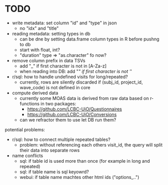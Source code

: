 # TODO

  * write metadata: set column "id" and "type" in json 
    * no "idx" and "title"
  * reading metadata: setting types in db 
    * can be dne by setting data.frame column types in R before pushng to db
    * start with float, int? 
    * "duration" type => "as.character" fo now?
  * remove column prefix in data TSVs
    * add "_" if first character is not in [A-Za-z]
    * when reading into DB: add "_" if first character is not '_'
  * r/sql: how to handle undefined visits for long/repeated?
    * currently, rows are silently discarded if (subj_id, project_id, wave_code) is not defined in core
  * compute derived data
    * currently some MOAS data is derived from raw data based on r-functions in two packages:
      * https://github.com/LCBC-UiO/Questionnaires
      * https://github.com/LCBC-UiO/Conversions
    * can we refractor them to use let DB run them?

    
potential problems:
  * r/sql: how to connect multiple repeated tables?
    * problem: without referencing each others visit_id, the query will split their data into separate rows
  * name conflicts
    * sql: if table id is used more than once (for example in long and repeated)
    * sql: if table name is sql keyowrd?
    * webui: if table name machtes other html ids ("options_..")

